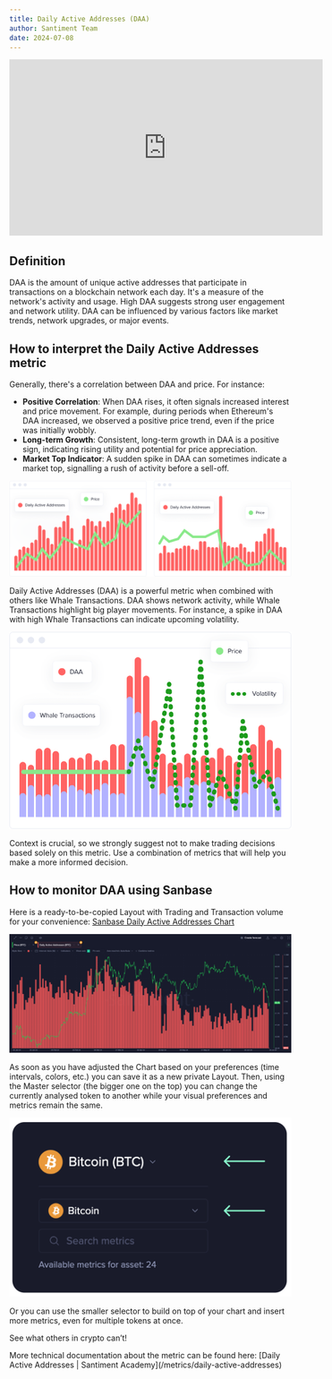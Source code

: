 ```yaml
---
title: Daily Active Addresses (DAA)
author: Santiment Team
date: 2024-07-08
---
```


<iframe width="560" height="315"
src="https://www.youtube.com/embed/qcy7ZTne-h8?si=DV_O-5Crkqx1FQYx"
title="YouTube video player" frameborder="0" allow="accelerometer; autoplay;
clipboard-write; encrypted-media; gyroscope; picture-in-picture; web-share"
referrerpolicy="strict-origin-when-cross-origin" allowfullscreen></iframe>

## Definition

DAA is the amount of unique active addresses that participate in transactions
on a blockchain network each day. It's a measure of the network's activity and
usage. High DAA suggests strong user engagement and network utility. DAA can be
influenced by various factors like market trends, network upgrades, or major
events.

## How to interpret the Daily Active Addresses metric

Generally, there's a correlation between DAA and price. For instance:

- **Positive Correlation**: When DAA rises, it often signals increased interest
  and price movement. For example, during periods when Ethereum's DAA
  increased, we observed a positive price trend, even if the price was
  initially wobbly.
- **Long-term Growth**: Consistent, long-term growth in DAA is a positive sign,
  indicating rising utility and potential for price appreciation.
- **Market Top Indicator**: A sudden spike in DAA can sometimes indicate a
  market top, signalling a rush of activity before a sell-off.

![noborder](./daa_chart.png)

Daily Active Addresses (DAA) is a powerful metric when combined with others
like Whale Transactions. DAA shows network activity, while Whale Transactions
highlight big player movements. For instance, a spike in DAA with high Whale
Transactions can indicate upcoming volatility.

![noborder](./daa_combined_with_other_metrics.png)

<Notebox type="exclamation">
Context is crucial, so we strongly suggest not to make trading decisions based
solely on this metric. Use a combination of metrics that will help you make a
more informed decision.
</Notebox>

## How to monitor DAA using Sanbase

Here is a ready-to-be-copied Layout with Trading and Transaction volume for
your convenience: [Sanbase Daily Active Addresses Chart](https://app.santiment.net/charts/daily-active-addresses-25309)

![noborder](./daa_sanbase_chart.png)

As soon as you have adjusted the Chart based on your preferences (time
intervals, colors, etc.) you can save it as a new private Layout. Then, using
the Master selector (the bigger one on the top) you can change the currently
analysed token to another while your visual preferences and metrics remain the
same.

![noborder](./sanbase_selector.png)

Or you can use the smaller selector to build on top of your chart and insert
more metrics, even for multiple tokens at once.

See what others in crypto can’t!

<Notebox type="pointRight">
More technical documentation about the metric can be found here: [Daily Active
Addresses | Santiment Academy](/metrics/daily-active-addresses)
</Notebox>
